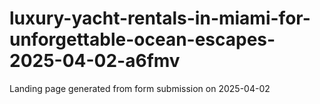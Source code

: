 # luxury-yacht-rentals-in-miami-for-unforgettable-ocean-escapes-2025-04-02-a6fmv
Landing page generated from form submission on 2025-04-02
